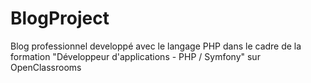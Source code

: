 # BlogProject
Blog professionnel developpé avec le langage PHP dans le cadre de la formation "Développeur d'applications - PHP / Symfony" sur OpenClassrooms

